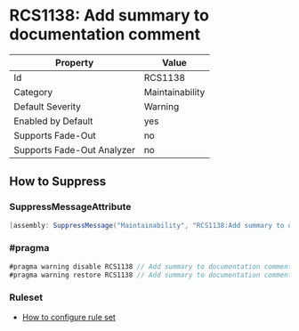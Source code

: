 # RCS1138: Add summary to documentation comment

Property | Value
--- | --- 
Id | RCS1138
Category | Maintainability
Default Severity | Warning
Enabled by Default | yes
Supports Fade-Out | no
Supports Fade-Out Analyzer | no

## How to Suppress

### SuppressMessageAttribute

```csharp
[assembly: SuppressMessage("Maintainability", "RCS1138:Add summary to documentation comment.", Justification = "<Pending>")]
```

### \#pragma

```csharp
#pragma warning disable RCS1138 // Add summary to documentation comment.
#pragma warning restore RCS1138 // Add summary to documentation comment.
```

### Ruleset

* [How to configure rule set](../HowToConfigureAnalyzers.md)

